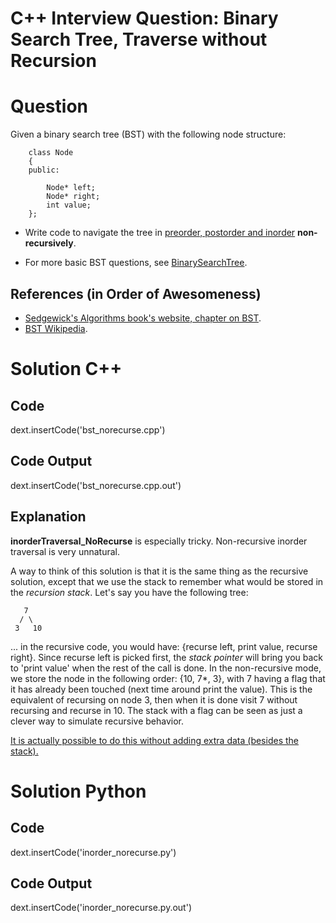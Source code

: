 
# C++ Interview Question: Binary Search Tree, Traverse without Recursion

# Question

Given a binary search tree (BST) with the following node structure:

        class Node
        {
        public:

            Node* left;
            Node* right;
            int value;
        };

- Write code to navigate the tree in [preorder, postorder and inorder](http://en.wikipedia.org/wiki/Tree_traversal) **non-recursively**.

- For more basic BST questions, see [BinarySearchTree](/cnt/BinarySearchTree).

## References (in Order of Awesomeness)

- [Sedgewick's Algorithms book's website, chapter on BST](http://algs4.cs.princeton.edu/32bst/).
- [BST Wikipedia](http://en.wikipedia.org/wiki/Binary_search_tree).

# Solution C++

## Code

dext.insertCode('bst_norecurse.cpp')

## Code Output

dext.insertCode('bst_norecurse.cpp.out')

## Explanation

**inorderTraversal_NoRecurse** is especially tricky. Non-recursive inorder traversal is very unnatural.

A way to think of this solution is that it is the same thing as the recursive solution, except that we use the stack to remember what would be stored in the _recursion stack_. Let's say you have the following tree:

       7
      / \
     3   10
     
... in the recursive code, you would have: {recurse left, print value, recurse right}. Since recurse left is picked first, the *stack pointer* will bring you back to 'print value' when the rest of the call is done. In the non-recursive mode, we store the node in the following order: {10, 7*, 3},  with 7 having a flag that it has already been touched (next time around print the value). This is the equivalent of recursing on node 3, then when it is done visit 7 without recursing and recurse in 10. The stack with a flag can be seen as just a clever way to simulate recursive behavior.

<a href="http://web.cs.wpi.edu/~cs2005/common/iterative.inorder">It is actually possible to do this without adding extra data (besides the stack).</a>

# Solution Python

## Code

dext.insertCode('inorder_norecurse.py')

## Code Output

dext.insertCode('inorder_norecurse.py.out')
